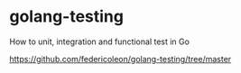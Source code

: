 # golang-testing
How to unit, integration and functional test in Go

https://github.com/federicoleon/golang-testing/tree/master